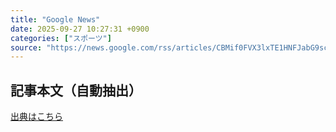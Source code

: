 ```yaml
---
title: "Google News"
date: 2025-09-27 10:27:31 +0900
categories: ["スポーツ"]
source: "https://news.google.com/rss/articles/CBMif0FVX3lxTE1HNFJabG9sc3k4dnA5R3dra1RZNjlpeTFCNHBzQW1jelJBVHJGdTNPUkdoUndMU2ZLYnpyMFcxWjZ1M21JUURyNkFjemFLcjRRYThGeFZLaFpoNGJuSzlCRjRQV01UemZTaThsbk1Eak9CMVRUbTdQNElYLXUxajg?oc=5"
---
```


## 記事本文（自動抽出）
<body class="y0K44d EA71Tc" id="readabilityBody"></body>

[出典はこちら](https://news.google.com/rss/articles/CBMif0FVX3lxTE1HNFJabG9sc3k4dnA5R3dra1RZNjlpeTFCNHBzQW1jelJBVHJGdTNPUkdoUndMU2ZLYnpyMFcxWjZ1M21JUURyNkFjemFLcjRRYThGeFZLaFpoNGJuSzlCRjRQV01UemZTaThsbk1Eak9CMVRUbTdQNElYLXUxajg?oc=5)
